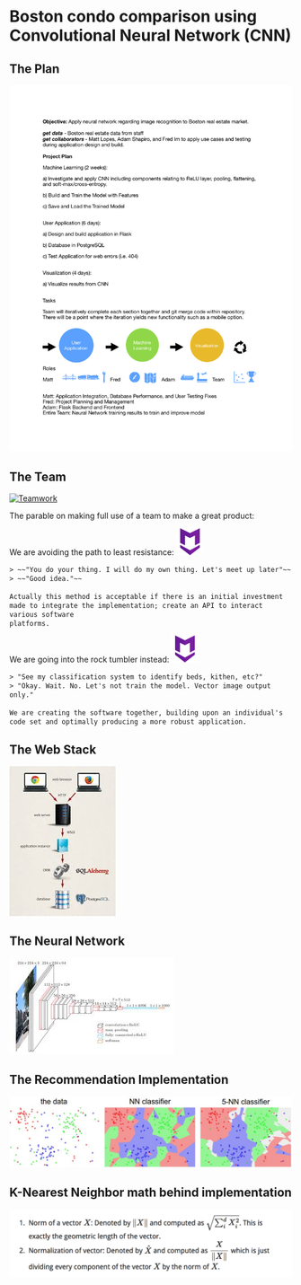 Boston condo comparison using Convolutional Neural Network (CNN)
======

The Plan
------
![picture](/img/finalplan.png)


The Team
---

[![Teamwork](https://i.imgur.com/OORFH52.jpg)](https://www.youtube.com/watch?v=K-Yv-UdsmSo "Teamwork")

The parable on making full use of a team to make a great product:

We are avoiding the path to least resistance: 
![alt text][logo]
```
> ~~"You do your thing. I will do my own thing. Let's meet up later"~~
> ~~"Good idea."~~

Actually this method is acceptable if there is an initial investment made to integrate the implementation; create an API to interact various software
platforms.
```

We are going into the rock tumbler instead: 
![alt text][logo]
```
> "See my classification system to identify beds, kithen, etc?"
> "Okay. Wait. No. Let's not train the model. Vector image output only."   

We are creating the software together, building upon an individual's code set and optimally producing a more robust application. 
```
[logo]: https://github.com/adam-p/markdown-here/raw/master/src/common/images/icon48.png "Logo Title Text"


The Web Stack
---
![picture](/img/stack.png)


The Neural Network 
---
![picture](/img/vgg.png)


The Recommendation Implementation 
---
![picture](/img/knn.png)

K-Nearest Neighbor math behind implementation
---
![picture](/img/euclidmath.png)



